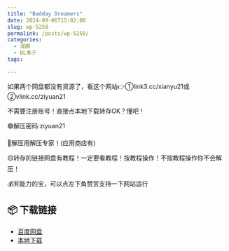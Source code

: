 ```yaml
---
title: "Badday Dreamers"
date: 2024-09-06T15:02:00
slug: wp-5258
permalink: /posts/wp-5258/
categories:
  - 漫画
  - BL本子
tags:

---
```


如果两个网盘都没有资源了，看这个网站👉①link3.cc/xianyu21或②vlink.cc/ziyuan21

不需要注册账号！直接点本地下载转存OK？懂吧！

🟢解压密码:ziyuan21

🔵解压用解压专家！(应用商店有)

🟡转存的链接网盘有教程！一定要看教程！按教程操作！不按教程操作你不会解压！

💰🈶能力的宝，可以点左下角赞赏支持一下网站运行

## 📦 下载链接
- [百度网盘](https://blziyuan21.com/pay-download/5258?key=5c1b9cf489&down_id=0)
- [本地下载](https://blziyuan21.com/pay-download/5258?key=5c1b9cf489&down_id=1)

